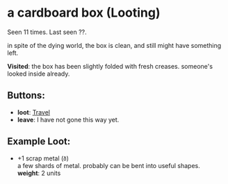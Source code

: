 # a cardboard box (Looting)

Seen 11 times. Last seen ??.

in spite of the dying world, the box is clean, and still might have something left.

**Visited**: the box has been slightly folded with fresh creases. someone's looked inside already.

## Buttons:

- **loot**: [Travel](Travel-travel.md)
- **leave**: I have not gone this way yet.
## Example Loot:

- +1 scrap metal (<code>ð</code>)  
  a few shards of metal. probably can be bent into useful shapes.  
  **weight**: 2 units

